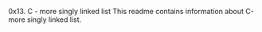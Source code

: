 0x13. C - more singly linked list
This readme contains information about C-more singly linked list. 

